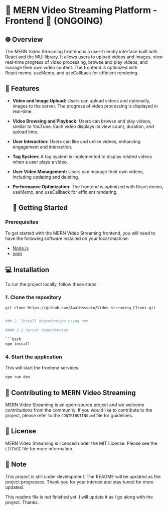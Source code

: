 # 🎥 MERN Video Streaming Platform - Frontend 🎥 (ONGOING)


## 🌐 Overview
The MERN Video Streaming frontend is a user-friendly interface built with React and the MUI library. It allows users to upload videos and images, view real-time progress of video processing, browse and play videos, and manage their own video content. The frontend is optimized with React.memo, useMemo, and useCallback for efficient rendering.

## 🌟 Features
- **Video and Image Upload:** Users can upload videos and optionally, images to the server. The progress of video processing is displayed in real-time.
- **Video Browsing and Playback:** Users can browse and play videos, similar to YouTube. Each video displays its view count, duration, and upload time.
- **User Interaction:** Users can like and unlike videos, enhancing engagement and interaction.
- **Tag System:** A tag system is implemented to display related videos when a user plays a video.
- **User Video Management:** Users can manage their own videos, including updating and deleting.
- **Performance Optimization:** The frontend is optimized with React.memo, useMemo, and useCallback for efficient rendering.

  ## 🚀 Getting Started

### Prerequisites

To get started with the MERN Video Streaming frontend, you will need to have the following software installed on your local machine:

- [Node.js](https://nodejs.org/en/)
- [npm](https://www.npmjs.com/)

  
## 💻 Installation

To run the project locally, follow these steps:

### 1. Clone the repository

```bash
git clone https://github.com/AwalHossain/Video_streaming_Client.git


### 2. Install dependencies using npm

#### 2.1 Server dependencies

```bash
npm install
```

### 4. Start the application

This will start the frontend services.

```bash
npm run dev
```



## 🤝 Contributing to MERN Video Streaming

MERN Video Streaming is an open-source project and we welcome contributions from
the community. If you would like to contribute to the project, please refer to
the `CONTRIBUTING.md` file for guidelines.

## 📜 License

MERN Video Streaming is licensed under the MIT License. Please see the `LICENSE`
file for more information.

## 📝 Note
This project is still under development. The README will be updated as the project progresses. Thank you for your interest and stay tuned for more updates!.

This readme file is not finished yet. I will update it as I go along with the
project. Thanks.
